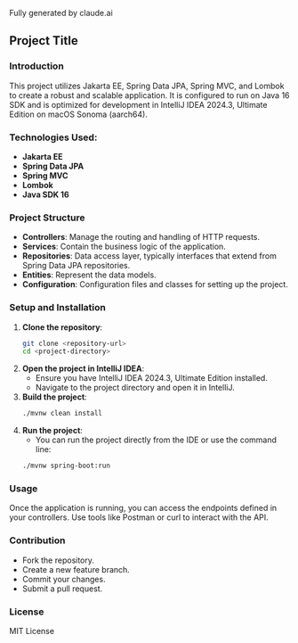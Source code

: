 
Fully generated by claude.ai
## Project Title

### Introduction
This project utilizes Jakarta EE, Spring Data JPA, Spring MVC, and Lombok to create a robust and scalable application. It is configured to run on Java 16 SDK and is optimized for development in IntelliJ IDEA 2024.3, Ultimate Edition on macOS Sonoma (aarch64).

### Technologies Used:
- **Jakarta EE**
- **Spring Data JPA**
- **Spring MVC**
- **Lombok**
- **Java SDK 16**

### Project Structure
- **Controllers**: Manage the routing and handling of HTTP requests.
- **Services**: Contain the business logic of the application.
- **Repositories**: Data access layer, typically interfaces that extend from Spring Data JPA repositories.
- **Entities**: Represent the data models.
- **Configuration**: Configuration files and classes for setting up the project.

### Setup and Installation
1. **Clone the repository**:
    ```bash
    git clone <repository-url>
    cd <project-directory>
    ```
2. **Open the project in IntelliJ IDEA**:
    - Ensure you have IntelliJ IDEA 2024.3, Ultimate Edition installed.
    - Navigate to the project directory and open it in IntelliJ.
3. **Build the project**:
    ```bash
    ./mvnw clean install
    ```
4. **Run the project**:
    - You can run the project directly from the IDE or use the command line:
    ```bash
    ./mvnw spring-boot:run
    ```

### Usage
Once the application is running, you can access the endpoints defined in your controllers. Use tools like Postman or curl to interact with the API.

### Contribution
- Fork the repository.
- Create a new feature branch.
- Commit your changes.
- Submit a pull request.

### License
MIT License